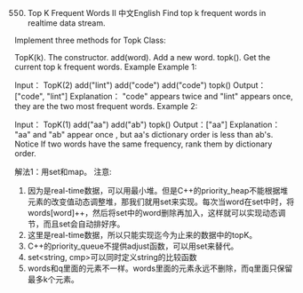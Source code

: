 550. Top K Frequent Words II
中文English
Find top k frequent words in realtime data stream.

Implement three methods for Topk Class:

TopK(k). The constructor.
add(word). Add a new word.
topk(). Get the current top k frequent words.
Example
Example 1:

Input：
TopK(2)
add("lint")
add("code")
add("code")
topk()
Output：["code", "lint"]
Explanation：
"code" appears twice and "lint" appears once, they are the two most frequent words.
Example 2:

Input：
TopK(1)
add("aa")
add("ab")
topk()
Output：["aa"]
Explanation：
"aa" and "ab" appear once , but aa's dictionary order is less than ab's.
Notice
If two words have the same frequency, rank them by dictionary order.


解法1：用set和map。
注意:
1) 因为是real-time数据，可以用最小堆。但是C++的priority_heap不能根据堆元素的改变值动态调整堆，那我们就用set来实现。每次当word在set中时，将words[word]++，然后将set中的word删除再加入，这样就可以实现动态调节，而且set会自动排好序。
2) 这里是real-time数据，所以只能实现迄今为止来的数据中的topK。
3) C++的priority_queue不提供adjust函数，可以用set来替代。
4) set<string, cmp>可以同时定义string的比较函数
5) words和q里面的元素不一样。words里面的元素永远不删除，而q里面只保留最多k个元素。
